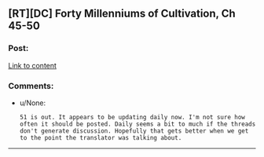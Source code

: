 ## [RT][DC] Forty Millenniums of Cultivation, Ch 45-50

### Post:

[Link to content](https://friendshipispower.wordpress.com/2016/12/28/chapter-45-debating-on-the-great-dao/)

### Comments:

- u/None:
  ```
  51 is out. It appears to be updating daily now. I'm not sure how often it should be posted. Daily seems a bit to much if the threads don't generate discussion. Hopefully that gets better when we get to the point the translator was talking about.
  ```

---

